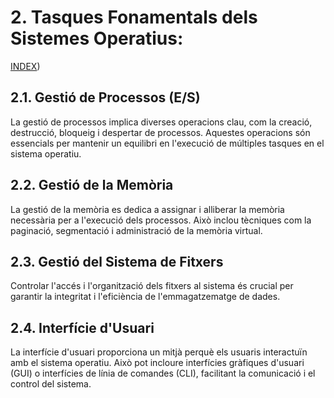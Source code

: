 # 2. Tasques Fonamentals dels Sistemes Operatius:
[INDEX](00_Introduccio.md))
## 2.1. Gestió de Processos (E/S)
La gestió de processos implica diverses operacions clau, com la creació, destrucció, bloqueig i despertar de processos. Aquestes operacions són essencials per mantenir un equilibri en l'execució de múltiples tasques en el sistema operatiu.
## 2.2. Gestió de la Memòria
La gestió de la memòria es dedica a assignar i alliberar la memòria necessària per a l'execució dels processos. Això inclou tècniques com la paginació, segmentació i administració de la memòria virtual.
## 2.3. Gestió del Sistema de Fitxers
Controlar l'accés i l'organització dels fitxers al sistema és crucial per garantir la integritat i l'eficiència de l'emmagatzematge de dades.
## 2.4. Interfície d'Usuari
La interfície d'usuari proporciona un mitjà perquè els usuaris interactuïn amb el sistema operatiu. Això pot incloure interfícies gràfiques d'usuari (GUI) o interfícies de línia de comandes (CLI), facilitant la comunicació i el control del sistema.